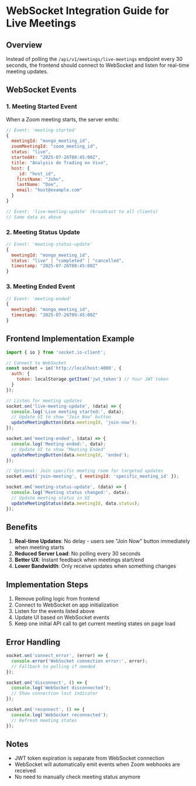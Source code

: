 # WebSocket Integration Guide for Live Meetings

## Overview
Instead of polling the `/api/v1/meetings/live-meetings` endpoint every 30 seconds, the frontend should connect to WebSocket and listen for real-time meeting updates.

## WebSocket Events

### 1. Meeting Started Event
When a Zoom meeting starts, the server emits:

```javascript
// Event: 'meeting-started'
{
  meetingId: "mongo_meeting_id",
  zoomMeetingId: "zoom_meeting_id",
  status: "live",
  startedAt: "2025-07-26T08:45:00Z",
  title: "Analysis de Trading en Vivo",
  host: {
    _id: "host_id",
    firstName: "John",
    lastName: "Doe",
    email: "host@example.com"
  }
}

// Event: 'live-meeting-update' (broadcast to all clients)
// Same data as above
```

### 2. Meeting Status Update
```javascript
// Event: 'meeting-status-update'
{
  meetingId: "mongo_meeting_id",
  status: "live" | "completed" | "cancelled",
  timestamp: "2025-07-26T08:45:00Z"
}
```

### 3. Meeting Ended Event
```javascript
// Event: 'meeting-ended'
{
  meetingId: "mongo_meeting_id",
  timestamp: "2025-07-26T09:45:00Z"
}
```

## Frontend Implementation Example

```javascript
import { io } from 'socket.io-client';

// Connect to WebSocket
const socket = io('http://localhost:4000', {
  auth: {
    token: localStorage.getItem('jwt_token') // Your JWT token
  }
});

// Listen for meeting updates
socket.on('live-meeting-update', (data) => {
  console.log('Live meeting started:', data);
  // Update UI to show "Join Now" button
  updateMeetingButton(data.meetingId, 'join-now');
});

socket.on('meeting-ended', (data) => {
  console.log('Meeting ended:', data);
  // Update UI to show "Meeting Ended"
  updateMeetingButton(data.meetingId, 'ended');
});

// Optional: Join specific meeting room for targeted updates
socket.emit('join-meeting', { meetingId: 'specific_meeting_id' });

socket.on('meeting-status-update', (data) => {
  console.log('Meeting status changed:', data);
  // Update meeting status in UI
  updateMeetingStatus(data.meetingId, data.status);
});
```

## Benefits

1. **Real-time Updates**: No delay - users see "Join Now" button immediately when meeting starts
2. **Reduced Server Load**: No polling every 30 seconds
3. **Better UX**: Instant feedback when meetings start/end
4. **Lower Bandwidth**: Only receive updates when something changes

## Implementation Steps

1. Remove polling logic from frontend
2. Connect to WebSocket on app initialization
3. Listen for the events listed above
4. Update UI based on WebSocket events
5. Keep one initial API call to get current meeting states on page load

## Error Handling

```javascript
socket.on('connect_error', (error) => {
  console.error('WebSocket connection error:', error);
  // Fallback to polling if needed
});

socket.on('disconnect', () => {
  console.log('WebSocket disconnected');
  // Show connection lost indicator
});

socket.on('reconnect', () => {
  console.log('WebSocket reconnected');
  // Refresh meeting states
});
```

## Notes

- JWT token expiration is separate from WebSocket connection
- WebSocket will automatically emit events when Zoom webhooks are received
- No need to manually check meeting status anymore